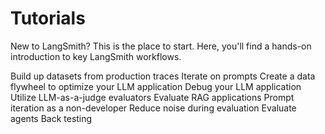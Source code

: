 # Tutorials

New to LangSmith? This is the place to start. Here, you'll find a hands-on introduction to key LangSmith workflows.

Build up datasets from production traces
Iterate on prompts
Create a data flywheel to optimize your LLM application
Debug your LLM application
Utilize LLM-as-a-judge evaluators
Evaluate RAG applications
Prompt iteration as a non-developer
Reduce noise during evaluation
Evaluate agents
Back testing